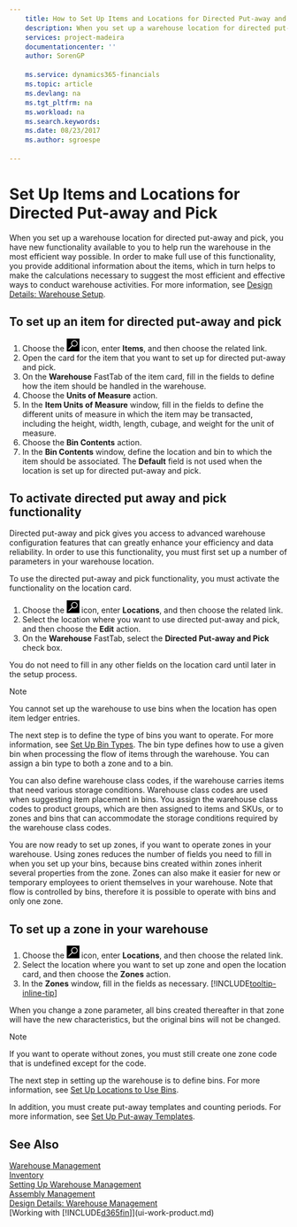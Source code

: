 ```yaml
---
    title: How to Set Up Items and Locations for Directed Put-away and Pick | Microsoft Docs
    description: When you set up a warehouse location for directed put-away and pick, you have new functionality available to you to help run the warehouse in the most efficient way possible.
    services: project-madeira
    documentationcenter: ''
    author: SorenGP

    ms.service: dynamics365-financials
    ms.topic: article
    ms.devlang: na
    ms.tgt_pltfrm: na
    ms.workload: na
    ms.search.keywords:
    ms.date: 08/23/2017
    ms.author: sgroespe

---
```

# Set Up Items and Locations for Directed Put-away and Pick
When you set up a warehouse location for directed put-away and pick, you have new functionality available to you to help run the warehouse in the most efficient way possible. In order to make full use of this functionality, you provide additional information about the items, which in turn helps to make the calculations necessary to suggest the most efficient and effective ways to conduct warehouse activities. For more information, see [Design Details: Warehouse Setup](design-details-warehouse-setup.md).

## To set up an item for directed put-away and pick  
1.  Choose the ![Search for Page or Report](media/ui-search/search_small.png "Search for Page or Report icon") icon, enter **Items**, and then choose the related link.  
2.  Open the card for the item that you want to set up for directed put-away and pick.
3. On the **Warehouse** FastTab of the item card, fill in the fields to define how the item should be handled in the warehouse.  
4.  Choose the **Units of Measure** action.
5. In the **Item Units of Measure** window, fill in the fields to define the different units of measure in which the item may be transacted, including the height, width, length, cubage, and weight for the unit of measure.
6. Choose the **Bin Contents** action.
7. In the **Bin Contents** window, define the location and bin to which the item should be associated. The **Default** field is not used when the location is set up for directed put-away and pick.  

## To activate directed put away and pick functionality  
Directed put-away and pick gives you access to advanced warehouse configuration features that can greatly enhance your efficiency and data reliability. In order to use this functionality, you must first set up a number of parameters in your warehouse location.  

To use the directed put-away and pick functionality, you must activate the functionality on the location card.    
1.  Choose the ![Search for Page or Report](media/ui-search/search_small.png "Search for Page or Report icon") icon, enter **Locations**, and then choose the related link.  
2.  Select the location where you want to use directed put-away and pick, and then choose the **Edit** action.  
3.  On the **Warehouse** FastTab, select the **Directed Put-away and Pick** check box.  

You do not need to fill in any other fields on the location card until later in the setup process.  

> [!NOTE]  
>  You cannot set up the warehouse to use bins when the location has open item ledger entries.  

The next step is to define the type of bins you want to operate. For more information, see [Set Up Bin Types](warehouse-how-to-set-up-bin-types.md). The bin type defines how to use a given bin when processing the flow of items through the warehouse. You can assign a bin type to both a zone and to a bin.  

You can also define warehouse class codes, if the warehouse carries items that need various storage conditions. Warehouse class codes are used when suggesting item placement in bins. You assign the warehouse class codes to product groups, which are then assigned to items and SKUs, or to zones and bins that can accommodate the storage conditions required by the warehouse class codes.  

You are now ready to set up zones, if you want to operate zones in your warehouse. Using zones reduces the number of fields you need to fill in when you set up your bins, because bins created within zones inherit several properties from the zone. Zones can also make it easier for new or temporary employees to orient themselves in your warehouse. Note that flow is controlled by bins, therefore it is possible to operate with bins and only one zone.  

## To set up a zone in your warehouse  
1.  Choose the ![Search for Page or Report](media/ui-search/search_small.png "Search for Page or Report icon") icon, enter **Locations**, and then choose the related link.  
2.  Select the location where you want to set up zone and open the location card, and then choose the **Zones** action.  
3.  In the **Zones** window, fill in the fields as necessary. [!INCLUDE[tooltip-inline-tip](includes/tooltip-inline-tip_md.md)]  

When you change a zone parameter, all bins created thereafter in that zone will have the new characteristics, but the original bins will not be changed.  

> [!NOTE]  
>  If you want to operate without zones, you must still create one zone code that is undefined except for the code.  

The next step in setting up the warehouse is to define bins. For more information, see [Set Up Locations to Use Bins](warehouse-how-to-set-up-locations-to-use-bins.md).  

In addition, you must create put-away templates and counting periods. For more information, see [Set Up Put-away Templates](warehouse-how-to-set-up-put-away-templates.md).  

## See Also  
[Warehouse Management](warehouse-manage-warehouse.md)  
[Inventory](inventory-manage-inventory.md)  
[Setting Up Warehouse Management](warehouse-setup-warehouse.md)     
[Assembly Management](assembly-assemble-items.md)    
[Design Details: Warehouse Management](design-details-warehouse-management.md)  
[Working with [!INCLUDE[d365fin](includes/d365fin_md.md)]](ui-work-product.md)  
